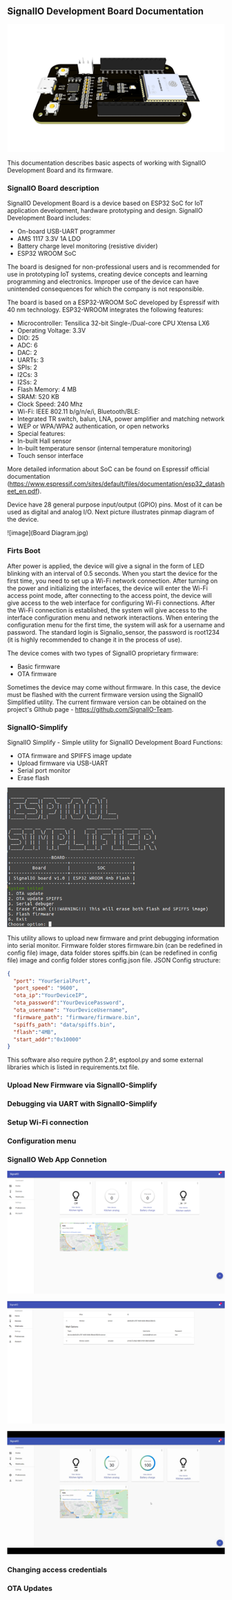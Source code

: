 ## SignalIO Development Board Documentation

![image](Board-3D.jpg)

This documentation describes basic aspects of working with SignalIO Development Board and its firmware.
### SignalIO Board description

SignalIO Development Board is a device based on ESP32 SoC for IoT application development, hardware prototyping and design. SignalIO Development Board includes:
-	On-board USB-UART programmer
-	AMS 1117 3.3V 1A LDO
-	Battery charge level monitoring (resistive divider)
-	ESP32 WROOM SoC

The board is designed for non-professional users and is recommended for use in prototyping IoT systems, creating device concepts and learning programming and electronics. Improper use of the device can have unintended consequences for which the company is not responsible.

The board is based on a ESP32-WROOM SoC developed by Espressif with 40 nm technology. ESP32-WROOM integrates the following features:

-	Microcontroller: Tensilica 32-bit Single-/Dual-core CPU Xtensa LX6
-	Operating Voltage: 3.3V
-	DIO: 25
-	ADC: 6
-	DAC: 2
-	UARTs: 3
-	SPIs: 2
-	I2Cs: 3
-	I2Ss: 2
-	Flash Memory: 4 MB
-	SRAM: 520 KB
-	Clock Speed: 240 Mhz
-	Wi-Fi: IEEE 802.11 b/g/n/e/i, Bluetooth/BLE:
  -	Integrated TR switch, balun, LNA, power amplifier and matching network
  -	WEP or WPA/WPA2 authentication, or open networks
-	Special features:
  -	In-built Hall sensor
  -	In-built temperature sensor (internal temperature monitoring)
  -	Touch sensor interface 

More detailed information about SoC can be found on Espressif official documentation (https://www.espressif.com/sites/default/files/documentation/esp32_datasheet_en.pdf).

Device have 28 general purpose input/output (GPIO) pins. Most of it can be used as digital and analog I/O. Next picture illustrates pinmap diagram of the device.

![image](Board Diagram.jpg)


### Firts Boot

After power is applied, the device will give a signal in the form of LED blinking with an interval of 0.5 seconds. When you start the device for the first time, you need to set up a Wi-Fi network connection. After turning on the power and initializing the interfaces, the device will enter the Wi-Fi access point mode, after connecting to the access point, the device will give access to the web interface for configuring Wi-Fi connections. After the Wi-Fi connection is established, the system will give access to the interface configuration menu and network interactions. When entering the configuration menu for the first time, the system will ask for a username and password. The standard login is Signalio_sensor, the password is root1234 (it is highly recommended to change it in the process of use). 

The device comes with two types of SignalIO proprietary firmware: 

- Basic firmware 
- OTA firmware 

Sometimes the device may come without firmware. In this case, the device must be flashed with the current firmware version using the SignalIO Simplified utility. The current firmware version can be obtained on the project's GIthub page - https://github.com/SignalIO-Team. 

### SignalIO-Simplify

SignalIO Simplify - Simple utility for SignalIO Development Board Functions:

- OTA firmware and SPIFFS image update
- Upload firmware via USB-UART
- Serial port monitor
- Erase flash

![image](SignalIO-Simplify.png)

This utility allows to upload new firmware and print debugging information into serial monitor. Firmware folder stores firmware.bin (can be redefined in config file) image, data folder stores spiffs.bin (can be redefined in config file) image and config folder stores config.json file.
JSON Config structure:

```json
{
  "port": "YourSerialPort",
  "port_speed": "9600",
  "ota_ip":"YourDeviceIP",
  "ota_password":"YourDevicePassword",
  "ota_username": "YourDeviceUsername",
  "firmware_path": "firmware/firmware.bin",
  "spiffs_path": "data/spiffs.bin",
  "flash":"4MB",
  "start_addr":"0x10000"
}
```

This software also require python 2.8^, esptool.py and some external libraries which is listed in requirements.txt file.

### Upload New Firmware via SignalIO-Simplify


### Debugging via UART with SignalIO-Simplify


### Setup Wi-Fi connection


### Configuration menu


### SignalIO Web App Connetion

![image](platform-1024x576.png)

![image](MQTT-config-platform.png)

![image](platform.png)

### Changing access credentials


### OTA Updates


